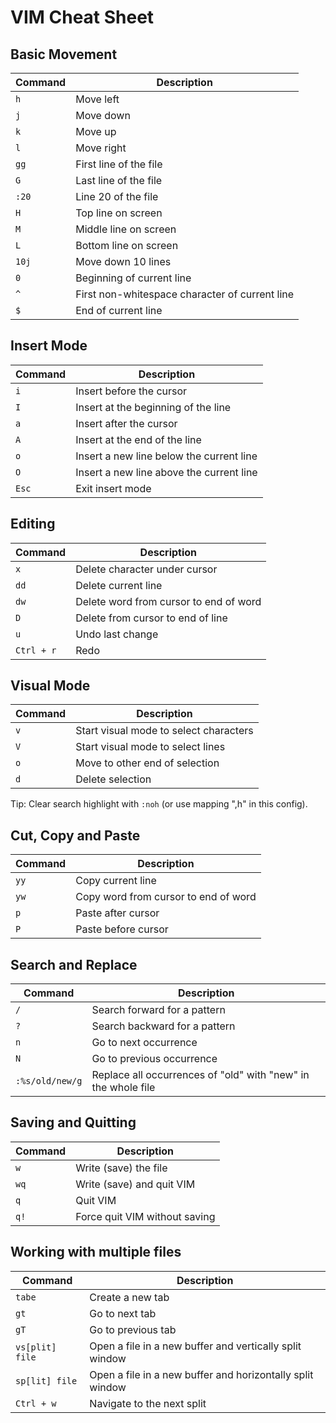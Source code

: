 # VIM Cheat Sheet

## Basic Movement

| Command | Description |
| --- | --- |
| `h` | Move left |
| `j` | Move down |
| `k` | Move up |
| `l` | Move right |
| `gg` | First line of the file | 
| `G` | Last line of the file |
| `:20` | Line 20 of the file |
| `H` | Top line on screen |
| `M` | Middle line on screen |
| `L` | Bottom line on screen |
| `10j` | Move down 10 lines |
| `0` | Beginning of current line |
| `^` | First non-whitespace character of current line |
| `$` | End of current line |

## Insert Mode

| Command | Description |
| --- | --- |
| `i` | Insert before the cursor |
| `I` | Insert at the beginning of the line |
| `a` | Insert after the cursor |
| `A` | Insert at the end of the line |
| `o` | Insert a new line below the current line |
| `O` | Insert a new line above the current line |
| `Esc` | Exit insert mode |

## Editing

| Command | Description |
| --- | --- |
| `x` | Delete character under cursor |
| `dd` | Delete current line |
| `dw` | Delete word from cursor to end of word |
| `D` | Delete from cursor to end of line |
| `u` | Undo last change |
| `Ctrl + r` | Redo |
  
## Visual Mode

| Command | Description |
| --- | --- |
| `v` | Start visual mode to select characters |
| `V` | Start visual mode to select lines |
| `o` | Move to other end of selection  |
| `d` | Delete selection |

Tip: Clear search highlight with `:noh` (or use mapping ",h" in this config).

## Cut, Copy and Paste

| Command | Description |
| --- | --- |
| `yy` | Copy current line |
| `yw` | Copy word from cursor to end of word |
| `p` | Paste after cursor |
| `P` | Paste before cursor |
  
## Search and Replace

| Command | Description |
| --- | --- |
| `/` | Search forward for a pattern |
| `?` | Search backward for a pattern |
| `n` | Go to next occurrence |
| `N` | Go to previous occurrence |
| `:%s/old/new/g` | Replace all occurrences of "old" with "new" in the whole file |
  
## Saving and Quitting

| Command | Description |
| --- | --- |
| `w` | Write (save) the file |
| `wq` | Write (save) and quit VIM |
| `q` | Quit VIM |
| `q!` | Force quit VIM without saving |

## Working with multiple files

| Command | Description |
| --- | --- |
| `tabe` | Create a new tab |
| `gt` | Go to next tab |
| `gT` | Go to previous tab |
| `vs[plit] file` | Open a file in a new buffer and vertically split window |
| `sp[lit] file` | Open a file in a new buffer and horizontally split window |
| `Ctrl + w` | Navigate to the next split |
